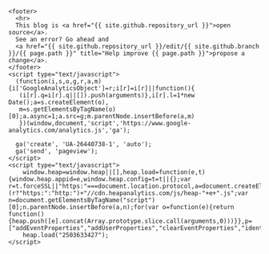     <footer>
      <hr>
      This blog is <a href="{{ site.github.repository_url }}">open source</a>.
      See an error? Go ahead and
      <a href="{{ site.github.repository_url }}/edit/{{ site.github.branch }}/{{ page.path }}" title="Help improve {{ page.path }}">propose a change</a>.
    </footer>
    <script type="text/javascript">
      (function(i,s,o,g,r,a,m){i['GoogleAnalyticsObject']=r;i[r]=i[r]||function(){
       (i[r].q=i[r].q||[]).push(arguments)},i[r].l=1*new Date();a=s.createElement(o),
       m=s.getElementsByTagName(o)[0];a.async=1;a.src=g;m.parentNode.insertBefore(a,m)
       })(window,document,'script','https://www.google-analytics.com/analytics.js','ga');

      ga('create', 'UA-26440738-1', 'auto');
      ga('send', 'pageview');
    </script>
    <script type="text/javascript">
        window.heap=window.heap||[],heap.load=function(e,t){window.heap.appid=e,window.heap.config=t=t||{};var r=t.forceSSL||"https:"===document.location.protocol,a=document.createElement("script");a.type="text/javascript",a.async=!0,a.src=(r?"https:":"http:")+"//cdn.heapanalytics.com/js/heap-"+e+".js";var n=document.getElementsByTagName("script")[0];n.parentNode.insertBefore(a,n);for(var o=function(e){return function(){heap.push([e].concat(Array.prototype.slice.call(arguments,0)))}},p=["addEventProperties","addUserProperties","clearEventProperties","identify","removeEventProperty","setEventProperties","track","unsetEventProperty"],c=0;c<p.length;c++)heap[p[c]]=o(p[c])};
        heap.load("2503633427");
    </script>

